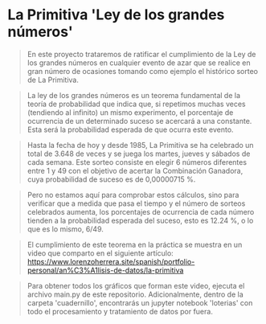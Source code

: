 # La Primitiva 'Ley de los grandes números'

> En este proyecto trataremos de ratificar el cumplimiento de la Ley de los grandes números en cualquier evento de azar que se realice en gran número de ocasiones tomando como ejemplo el histórico sorteo de La Primitiva.

> La ley de los grandes números es un teorema fundamental de la teoría de probabilidad que indica que, si repetimos muchas veces (tendiendo al infinito) un mismo experimento, el porcentaje de ocurrencia de un determinado suceso se acercará a una constante. Esta será la probabilidad esperada de que ocurra este evento.

> Hasta la fecha de hoy y desde 1985, La Primitiva se ha celebrado un total de 3.648 de veces y se juega los martes, jueves y sábados de cada semana. Este sorteo consiste en elegir 6 números diferentes entre 1 y 49 con el objetivo de acertar la Combinación Ganadora, cuya probabilidad de suceso es de 0,00000715 %.

> Pero no estamos aquí para comprobar estos cálculos, sino para verificar que a medida que pasa el tiempo y el número de sorteos celebrados aumenta, los porcentajes de ocurrencia de cada número tienden a la probabilidad esperada del suceso, esto es 12.24 %, o lo que es lo mismo, 6/49.

> El cumplimiento de este teorema en la práctica se muestra en un video que comparto en el siguiente artículo: https://www.lorenzoherrera.site/spanish/portfolio-personal/an%C3%A1lisis-de-datos/la-primitiva

> Para obtener todos los gráficos que forman este video, ejecuta el archivo main.py de este repositorio. Adicionalmente, dentro de la carpeta 'cuadernillo', encontrarás un jupyter notebook 'loterias' con todo el procesamiento y tratamiento de datos por fuera.
